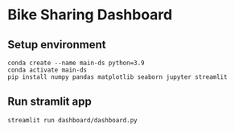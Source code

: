# Bike Sharing Dashboard

## Setup environment
```
conda create --name main-ds python=3.9
conda activate main-ds
pip install numpy pandas matplotlib seaborn jupyter streamlit
```

## Run stramlit app
```
streamlit run dashboard/dashboard.py
```
